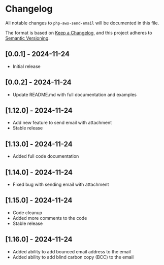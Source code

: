 # Changelog

All notable changes to `php-aws-send-email` will be documented in this file.

The format is based on [Keep a Changelog](https://keepachangelog.com/en/1.0.0/),
and this project adheres to [Semantic Versioning](https://semver.org/spec/v2.0.0.html).

## [0.0.1] - 2024-11-24

- Initial release

## [0.0.2] - 2024-11-24

- Update README.md with full documentation and examples

## [1.12.0] - 2024-11-24

- Add new feature to send email with attachment
- Stable release

## [1.13.0] - 2024-11-24

- Added full code documentation

## [1.14.0] - 2024-11-24

- Fixed bug with sending email with attachment

## [1.15.0] - 2024-11-24

- Code cleanup
- Added more comments to the code
- Stable release

## [1.16.0] - 2024-11-24

- Added ability to add bounced email address to the email
- Added ability to add blind carbon copy (BCC) to the email